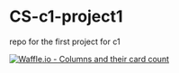 # CS-c1-project1

repo for the first project for c1

[![Waffle.io - Columns and their card count](https://badge.waffle.io/Jonjy/CS-c1-project1-<FF00F0>.svg?columns=all)](https://waffle.io/Jonjy/CS-c1-project1)
